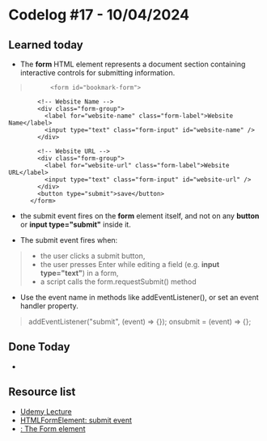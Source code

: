 # Codelog #17 - 10/04/2024


## Learned today
- The **form** HTML element represents a document section containing interactive controls for submitting information.
>           <form id="bookmark-form">
            <!-- Website Name -->
            <div class="form-group">
              <label for="website-name" class="form-label">Website Name</label>
              <input type="text" class="form-input" id="website-name" />
            </div>

            <!-- Website URL -->
            <div class="form-group">
              <label for="website-url" class="form-label">Website URL</label>
              <input type="text" class="form-input" id="website-url" />
            </div>
            <button type="submit">save</button>
          </form>

- the submit event fires on the **form** element itself, and not on any **button** or **input type="submit"** inside it.

- The submit event fires when:
> + the user clicks a submit button,
> + the user presses Enter while editing a field (e.g. **input type="text"**) in a form,
> + a script calls the form.requestSubmit() method

- Use the event name in methods like addEventListener(), or set an event handler property.
>  addEventListener("submit", (event) => {});
>  onsubmit = (event) => {};

  
## Done Today
-  



## Resource list
- [Udemy Lecture](https://www.udemy.com/course/javascript-web-projects-to-build-your-portfolio-resume/learn/lecture/22188502#overview)
- [HTMLFormElement: submit event](https://developer.mozilla.org/en-US/docs/Web/API/HTMLFormElement/submit_event)
- [<form>: The Form element](https://developer.mozilla.org/en-US/docs/Web/HTML/Element/form)
